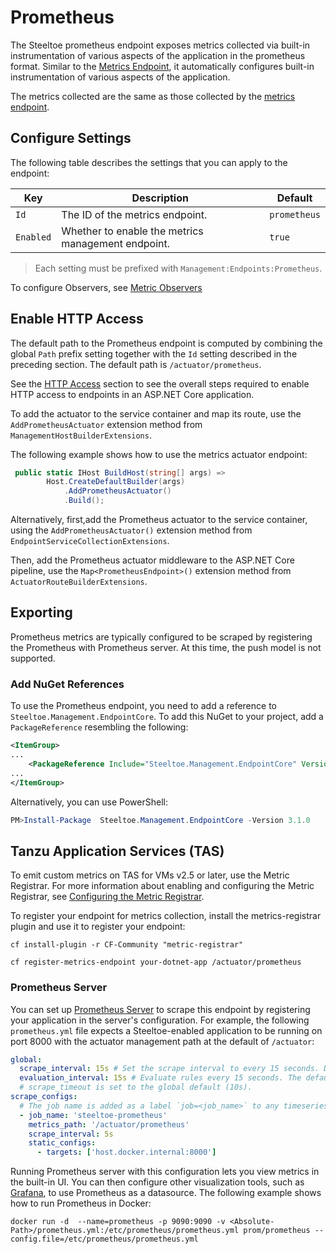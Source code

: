 # Prometheus

The Steeltoe prometheus endpoint exposes metrics collected via built-in instrumentation of various aspects of the application in the prometheus format.  Similar to the [Metrics Endpoint](./metrics.md), it automatically configures built-in instrumentation of various aspects of the application.

The metrics collected are the same as those collected by the [metrics endpoint](./metrics.md).

## Configure Settings

The following table describes the settings that you can apply to the endpoint:

| Key | Description | Default |
| --- | --- | --- |
| `Id` | The ID of the metrics endpoint. | `prometheus` |
| `Enabled` | Whether to enable the metrics management endpoint. | `true` |

>Each setting must be prefixed with `Management:Endpoints:Prometheus`.

To configure Observers, see [Metric Observers](./metric-observers.md)

## Enable HTTP Access

The default path to the Prometheus endpoint is computed by combining the global `Path` prefix setting together with the `Id` setting described in the preceding section. The default path is `/actuator/prometheus`.

See the [HTTP Access](./using-endpoints.md#http-access) section to see the overall steps required to enable HTTP access to endpoints in an ASP.NET Core application.

To add the actuator to the service container and map its route, use the `AddPrometheusActuator` extension method from `ManagementHostBuilderExtensions`.

The following example shows how to use the metrics actuator endpoint:

```csharp
 public static IHost BuildHost(string[] args) =>
        Host.CreateDefaultBuilder(args)
            .AddPrometheusActuator()
            .Build();
```

Alternatively, first,add the Prometheus actuator to the service container, using the `AddPrometheusActuator()` extension method from `EndpointServiceCollectionExtensions`.

Then, add the Prometheus actuator middleware to the ASP.NET Core pipeline, use the `Map<PrometheusEndpoint>()` extension method from `ActuatorRouteBuilderExtensions`.

## Exporting

Prometheus metrics are typically configured to be scraped by registering the Prometheus with Prometheus server. At this time, the push model is not supported.

### Add NuGet References

To use the Prometheus endpoint, you need to add a reference to `Steeltoe.Management.EndpointCore`. To add this NuGet to your project, add a `PackageReference` resembling the following:

```xml
<ItemGroup>
...
    <PackageReference Include="Steeltoe.Management.EndpointCore" Version="3.1.0"/>
...
</ItemGroup>
```

Alternatively, you can use PowerShell:

```powershell
PM>Install-Package  Steeltoe.Management.EndpointCore -Version 3.1.0
```

## Tanzu Application Services (TAS)

To emit custom metrics on TAS for VMs v2.5 or later, use the Metric Registrar. For more information about enabling and configuring the Metric Registrar, see [Configuring the Metric Registrar](https://docs.pivotal.io/application-service/2-11/metric-registrar/index.html).

To register your endpoint for metrics collection, install the metrics-registrar plugin and use it to register your endpoint:

`cf install-plugin -r CF-Community "metric-registrar"`

`cf register-metrics-endpoint your-dotnet-app /actuator/prometheus`

### Prometheus Server

You can set up [Prometheus Server](https://prometheus.io/) to scrape this endpoint by registering your application in the server's configuration. For example, the following `prometheus.yml` file expects a Steeltoe-enabled application to be running on port 8000 with the actuator management path at the default of `/actuator`:

```yml
global:
  scrape_interval: 15s # Set the scrape interval to every 15 seconds. Default is every 1 minute.
  evaluation_interval: 15s # Evaluate rules every 15 seconds. The default is every 1 minute.
  # scrape_timeout is set to the global default (10s).
scrape_configs:
  # The job name is added as a label `job=<job_name>` to any timeseries scraped from this config.
  - job_name: 'steeltoe-prometheus'
    metrics_path: '/actuator/prometheus'
    scrape_interval: 5s
    static_configs:
      - targets: ['host.docker.internal:8000']
```

Running Prometheus server with this configuration lets you view metrics in the built-in UI. You can then configure other visualization tools, such as [Grafana](https://grafana.com/docs/grafana/latest/features/datasources/prometheus/), to use Prometheus as a datasource. The following example shows how to run Prometheus in Docker:

```docker
docker run -d  --name=prometheus -p 9090:9090 -v <Absolute-Path>/prometheus.yml:/etc/prometheus/prometheus.yml prom/prometheus --config.file=/etc/prometheus/prometheus.yml
```
